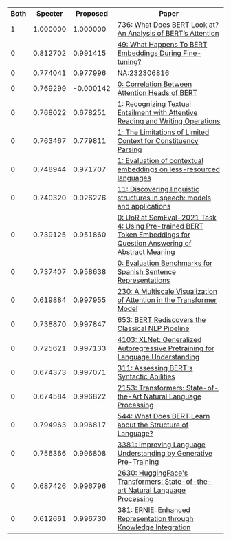 <html><table><tr>
<th>Both</th>
<th>Specter</th>
<th>Proposed</th>
<th>Paper</th>
</tr>
<tr>
<td>1</td>
<td>1.000000</td>
<td>1.000000</td>
<td><a href="https://www.semanticscholar.org/paper/95a251513853c6032bdecebd4b74e15795662986">736: What Does BERT Look at? An Analysis of BERT’s Attention</a></td>
</tr>
<tr>
<td>0</td>
<td>0.812702</td>
<td>0.991415</td>
<td><a href="https://www.semanticscholar.org/paper/b2fd96a52ded7a64f60c1e54f5bb488c787629c0">49: What Happens To BERT Embeddings During Fine-tuning?</a></td>
</tr>
<tr>
<td>0</td>
<td>0.774041</td>
<td>0.977996</td>
<td>NA:232306816</td>
</tr>
<tr>
<td>0</td>
<td>0.769299</td>
<td>-0.000142</td>
<td><a href="https://www.semanticscholar.org/paper/abc1ef407ead6d3e21d2f8d7163ecad56f3983b5">0: Correlation Between Attention Heads of BERT</a></td>
</tr>
<tr>
<td>0</td>
<td>0.768022</td>
<td>0.678251</td>
<td><a href="https://www.semanticscholar.org/paper/a3238aa7503d8bc3ce01e285bca7bce13b22f5d2">1: Recognizing Textual Entailment with Attentive Reading and Writing Operations</a></td>
</tr>
<tr>
<td>0</td>
<td>0.763467</td>
<td>0.779811</td>
<td><a href="https://www.semanticscholar.org/paper/0c47b149f1e0cce163e3bb5eb4135cfec5f6d16b">1: The Limitations of Limited Context for Constituency Parsing</a></td>
</tr>
<tr>
<td>0</td>
<td>0.748944</td>
<td>0.971707</td>
<td><a href="https://www.semanticscholar.org/paper/065715bf35d1dba5bf06f59f7e1e8390b93e6adf">1: Evaluation of contextual embeddings on less-resourced languages</a></td>
</tr>
<tr>
<td>0</td>
<td>0.740320</td>
<td>0.026276</td>
<td><a href="https://www.semanticscholar.org/paper/49042cf43bb93c136ccffbf31593296491099327">11: Discovering linguistic structures in speech: models and applications</a></td>
</tr>
<tr>
<td>0</td>
<td>0.739125</td>
<td>0.951860</td>
<td><a href="https://www.semanticscholar.org/paper/7ec8526c6b8831192863296d6d320f4a50fb3ddf">0: UoR at SemEval-2021 Task 4: Using Pre-trained BERT Token Embeddings for Question Answering of Abstract Meaning</a></td>
</tr>
<tr>
<td>0</td>
<td>0.737407</td>
<td>0.958638</td>
<td><a href="https://www.semanticscholar.org/paper/0886f2ea14ccc72c9c76372dc690d105a2c617db">0: Evaluation Benchmarks for Spanish Sentence Representations</a></td>
</tr>
<tr>
<td>0</td>
<td>0.619884</td>
<td>0.997955</td>
<td><a href="https://www.semanticscholar.org/paper/0de0a44b859a3719d11834479112314b4caba669">230: A Multiscale Visualization of Attention in the Transformer Model</a></td>
</tr>
<tr>
<td>0</td>
<td>0.738870</td>
<td>0.997847</td>
<td><a href="https://www.semanticscholar.org/paper/97906df07855b029b7aae7c2a1c6c5e8df1d531c">653: BERT Rediscovers the Classical NLP Pipeline</a></td>
</tr>
<tr>
<td>0</td>
<td>0.725621</td>
<td>0.997133</td>
<td><a href="https://www.semanticscholar.org/paper/e0c6abdbdecf04ffac65c440da77fb9d66bb474c">4103: XLNet: Generalized Autoregressive Pretraining for Language Understanding</a></td>
</tr>
<tr>
<td>0</td>
<td>0.674373</td>
<td>0.997071</td>
<td><a href="https://www.semanticscholar.org/paper/efeab0dcdb4c1cce5e537e57745d84774be99b9a">311: Assessing BERT's Syntactic Abilities</a></td>
</tr>
<tr>
<td>0</td>
<td>0.674584</td>
<td>0.996822</td>
<td><a href="https://www.semanticscholar.org/paper/af3f67b6639a50fd094e1467a2f3b6b8fef7c7c2">2153: Transformers: State-of-the-Art Natural Language Processing</a></td>
</tr>
<tr>
<td>0</td>
<td>0.794963</td>
<td>0.996817</td>
<td><a href="https://www.semanticscholar.org/paper/335613303ebc5eac98de757ed02a56377d99e03a">544: What Does BERT Learn about the Structure of Language?</a></td>
</tr>
<tr>
<td>0</td>
<td>0.756366</td>
<td>0.996808</td>
<td><a href="https://www.semanticscholar.org/paper/cd18800a0fe0b668a1cc19f2ec95b5003d0a5035">3381: Improving Language Understanding by Generative Pre-Training</a></td>
</tr>
<tr>
<td>0</td>
<td>0.687426</td>
<td>0.996796</td>
<td><a href="https://www.semanticscholar.org/paper/1fa9ed2bea208511ae698a967875e943049f16b6">2630: HuggingFace's Transformers: State-of-the-art Natural Language Processing</a></td>
</tr>
<tr>
<td>0</td>
<td>0.612661</td>
<td>0.996730</td>
<td><a href="https://www.semanticscholar.org/paper/031e4e43aaffd7a479738dcea69a2d5be7957aa3">381: ERNIE: Enhanced Representation through Knowledge Integration</a></td>
</tr>
</table></html>

